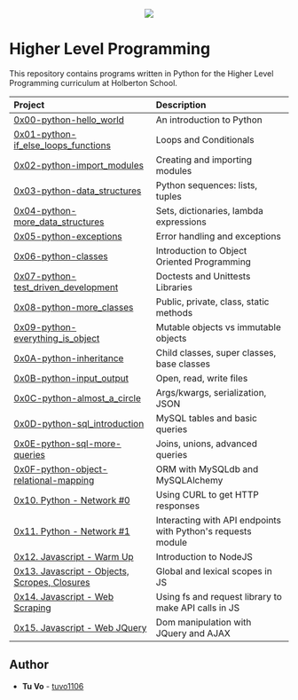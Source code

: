 <p align="center">
  <img src="http://www.holbertonschool.com/holberton-logo.png">
</p>

# Higher Level Programming

This repository contains programs written in Python for the Higher Level Programming curriculum at Holberton School.

| Project | Description |
| :--- | :--- |
| [0x00-python-hello_world](./0x00-python-hello_world) |  An introduction to Python |
| [0x01-python-if_else_loops_functions](./0x01-python-if_else_loops_functions) | Loops and Conditionals |
| [0x02-python-import_modules](./0x02-python-import_modules) | Creating and importing modules |
| [0x03-python-data_structures](./0x03-python-data_structures) | Python sequences: lists, tuples |
| [0x04-python-more_data_structures](./0x04-python-more_data_structures) | Sets, dictionaries, lambda expressions |
| [0x05-python-exceptions](./0x05-python-exceptions) | Error handling and exceptions |
| [0x06-python-classes](./0x06-python-classes) | Introduction to Object Oriented Programming |
| [0x07-python-test_driven_development](./0x07-python-test_driven_development) | Doctests and Unittests Libraries |
| [0x08-python-more_classes](./0x08-python-more_classes) | Public, private, class, static methods            |
| [0x09-python-everything_is_object](./0x09-python-everything_is_object) | Mutable objects vs immutable objects |
| [0x0A-python-inheritance](./0x0A-python-inheritance) | Child classes, super classes, base classes |
| [0x0B-python-input_output](./0x0B-python-input_output) | Open, read, write files |
| [0x0C-python-almost_a_circle](./0x0C-python-almost_a_circle) | Args/kwargs, serialization, JSON |
| [0x0D-python-sql_introduction](./0x0D-SQL_introduction) | MySQL tables and basic queries |
| [0x0E-python-sql-more-queries](0x0E-SQL_more_queries) | Joins, unions, advanced queries |
| [0x0F-python-object-relational-mapping](./0x0F-python-object_relational_mapping) | ORM with MySQLdb and MySQLAlchemy |
| [0x10. Python - Network #0](./0x10-python-network_0) | Using CURL to get HTTP responses |
| [0x11. Python - Network #1](./0x11-python-network_1) | Interacting with API endpoints with Python's requests module |
| [0x12. Javascript - Warm Up](./0x12-javascript-warm_up) | Introduction to NodeJS |
| [0x13. Javascript - Objects, Scropes, Closures](./0x13-javascript_objects_scopes_closures) | Global and lexical scopes in JS |
| [0x14. Javascript - Web Scraping](./0x14-javascript-web_scraping) | Using fs and request library to make API calls in JS |
| [0x15. Javascript - Web JQuery](./0x15-javascript-web_jquery)| Dom manipulation with JQuery and AJAX |

## Author

- **Tu Vo** - [tuvo1106](https://github.com/tuvo1106)
